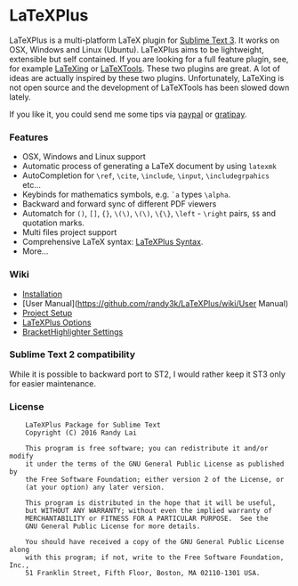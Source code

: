 # LaTeXPlus

LaTeXPlus is a multi-platform LaTeX plugin for [Sublime Text 3](https://www.sublimetext.com/3). It works on OSX, Windows and Linux (Ubuntu).
LaTeXPlus aims to be lightweight, extensible but self contained. If you are looking for a full feature plugin, see, for example [LaTeXing](http://latexing.com) or [LaTeXTools](https://github.com/SublimeText/LaTeXTools).
These two plugins are great. A lot of ideas are actually inspired by these two plugins. Unfortunately, LaTeXing is not open source and the development of LaTeXTools has been slowed down lately.

If you like it, you could send me some tips via [paypal](https://www.paypal.com/cgi-bin/webscr?cmd=_donations&business=YAPVT8VB6RR9C&lc=US&item_name=tips&currency_code=USD&bn=PP%2dDonationsBF%3abtn_donateCC_LG%2egif%3aNonHosted) or [gratipay](https://gratipay.com/~randy3k/).

### Features
* OSX, Windows and Linux support
* Automatic process of generating a LaTeX document by using `latexmk`
* AutoCompletion for `\ref`, `\cite`, `\include`, `\input`, `\includegrpahics` etc...
* Keybinds for mathematics symbols, e.g. `` `a `` types `\alpha`.
* Backward and forward sync of different PDF viewers
* Automatch for `()`, `[]`, `{}`, `\(\)`, `\(\)`, `\{\}`, `\left` - `\right` pairs, `$$` and quotation marks.
* Multi files project support
* Comprehensive LaTeX syntax: [LaTeXPlus Syntax](https://github.com/randy3k/LaTeXPlus/tree/master/syntax).
* More…

### Wiki

- [Installation](https://github.com/randy3k/LaTeXPlus/wiki/Installation)
- [User Manual](https://github.com/randy3k/LaTeXPlus/wiki/User Manual)
- [Project Setup](https://github.com/randy3k/LaTeXPlus/wiki/Project-Setup)
- [LaTeXPlus Options](https://github.com/randy3k/LaTeXPlus/wiki/LaTeXPlus-Options)
- [BracketHighlighter Settings](https://github.com/randy3k/LaTeXPlus/wiki/BracketHighlighter-settings)

### Sublime Text 2 compatibility

While it is possible to backward port to ST2,  I would rather keep it ST3 only for easier maintenance.

### License

```text
    LaTeXPlus Package for Sublime Text
    Copyright (C) 2016 Randy Lai

    This program is free software; you can redistribute it and/or modify
    it under the terms of the GNU General Public License as published by
    the Free Software Foundation; either version 2 of the License, or
    (at your option) any later version.

    This program is distributed in the hope that it will be useful,
    but WITHOUT ANY WARRANTY; without even the implied warranty of
    MERCHANTABILITY or FITNESS FOR A PARTICULAR PURPOSE.  See the
    GNU General Public License for more details.

    You should have received a copy of the GNU General Public License along
    with this program; if not, write to the Free Software Foundation, Inc.,
    51 Franklin Street, Fifth Floor, Boston, MA 02110-1301 USA.
```
